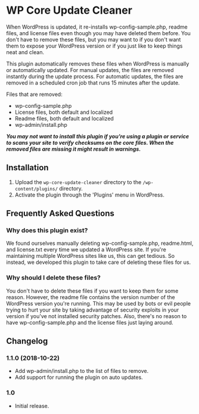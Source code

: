 # WP Core Update Cleaner

When WordPress is updated, it re-installs wp-config-sample.php, readme files, and license files even though you may have deleted them before. You don't have to remove these files, but you may want to if you don't want them to expose your WordPress version or if you just like to keep things neat and clean.

This plugin automatically removes these files when WordPress is manually or automatically updated. For manual updates, the files are removed instantly during the update process. For automatic updates, the files are removed in a scheduled cron job that runs 15 minutes after the update. 

Files that are removed:

* wp-config-sample.php
* License files, both default and localized
* Readme files, both default and localized
* wp-admin/install.php

___You may not want to install this plugin if you're using a plugin or service to scans your site to verify checksums on the core files. When the removed files are missing it might result in warnings.___

## Installation

1. Upload the `wp-core-update-cleaner` directory to the `/wp-content/plugins/` directory.
2. Activate the plugin through the 'Plugins' menu in WordPress.

## Frequently Asked Questions

### Why does this plugin exist?

We found ourselves manually deleting wp-config-sample.php, readme.html, and license.txt every time we updated a WordPress site. If you're maintaining multiple WordPress sites like us, this can get tedious. So instead, we developed this plugin to take care of deleting these files for us.

### Why should I delete these files?

You don't have to delete these files if you want to keep them for some reason. However, the readme file contains the version number of the WordPress version you're running. This may be used by bots or evil people trying to hurt your site by taking advantage of security exploits in your version if you've not installed security patches. Also, there's no reason to have wp-config-sample.php and the license files just laying around.

## Changelog

### 1.1.0 (2018-10-22)

* Add wp-admin/install.php to the list of files to remove.
* Add support for running the plugin on auto updates.

### 1.0

* Initial release.